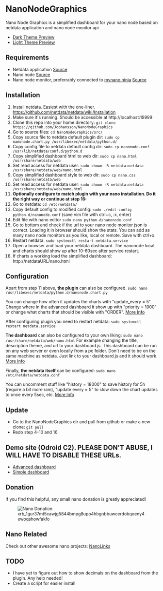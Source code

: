 # NanoNodeGraphics
Nano Node Graphics is a simplified dashboard for your nano node based on netdata application and nano node monitor api.

* [Dark Theme Preview](https://i.imgur.com/2k5Qska.jpg)
* [Light Theme Preview](https://i.imgur.com/TPUdbLd.jpg)

## Requirements
* Netdata application [Source](https://github.com/netdata/netdata)
* Nano node [Source](https://github.com/nanocurrency/raiblocks/releases)
* Nano node monitor, preferrably connected to [mynano.ninja](https://mynano.ninja/) [Source](https://github.com/NanoTools/nanoNodeMonitor)

## Installation
1. Install netdata. Easiest with the one-liner. https://github.com/netdata/netdata/wiki/Installation
2. Make sure it's running. Should be accessible at http://localhost:19999
3. Clone this repo into your home directory: `git clone https://github.com/Joohansson/NanoNodeGraphics`
4. Go to source files: `cd NanoNodeGraphics/src/`
5. Copy source file to netdata default plugin dir: `sudo cp nanonode.chart.py /usr/libexec/netdata/python.d/`
6. Copy config file to netdata default config dir: `sudo cp nanonode.conf /usr/lib/netdata/conf.d/python.d`
7. Copy simplified dashboard html to web dir: `sudo cp nano.html /usr/share/netdata/web`
8. Set read access for netdata user: `sudo chown -R netdata:netdata /usr/share/netdata/web/nano.html`
9. Copy simplified dashboard style to web dir: `sudo cp nano.css /usr/share/netdata/web`
10. Set read access for netdata user: `sudo chown -R netdata:netdata /usr/share/netdata/web/nano.html`
11. **Optionally configure to match plugin with your nano installation. Do it the right way or continue at step 16:**
12. Go to netdata: `cd /etc/netdata/`
13. Copy default config to modified config: `sudo ./edit-config python.d/nanonode.conf` (save vim file with ctrl+c, :x, enter)
14. Edit file with nano editor `sudo nano python.d/nanonode.conf`
15. Go to bottom and check if the url to your nano node monitor json is correct. Loading it in browser should show the stats. You can add as many nano node monitors as you like, local or remote. Save with ctrl+x.
16. Restart netdata: `sudo systemctl restart netdata.service`
17. Open a browser and load your netdata dashboard. The nanonode local and charts should show up after 10-60sec after service restart.
18. If charts a working load the simplified dashboard: http://netdataURL/nano.html

## Configuration
Apart from step 11 above, **the plugin** can also be configured. `sudo nano /usr/libexec/netdata/python.d/nanonode.chart.py`

You can change how often it updates the charts with "update_every = 5". Change where in the advanced dashboard it show up with "priority = 1000" or change what charts that should be visible with "ORDER". [More Info](https://github.com/netdata/netdata/tree/master/collectors/plugins.d)

After configuring plugin you need to restart netdata: `sudo systemctl restart netdata.service`

**The dashboard** can also be configured to your own liking: `sudo nano /usr/share/netdata/web/nano.html`
For example changing the title, description theme, and url to your dashboard.js. This dashboard can be run on any web server or even locally from a pc folder. Don't need to be on the same machine as netdata. Just link to your dashboard.js and it should work. [More Info](https://github.com/netdata/netdata/wiki/Custom-Dashboards)

Finally, **the netdata itself** can be configured: `sudo nano /etc/netdata/netdata.conf`

You can uncomment stuff like "history = 18000" to save history for 5h (require a bit more ram), "update every = 5" to slow down the chart updates to once every 5sec, etc. [More Info](https://github.com/netdata/netdata/wiki/Configuration)

## Update
* Go to the NanoNodeGraphics dir and pull from github or make a new clone: `git pull`
* Redo step 4-10 and 16

## Demo site (Odroid C2). PLEASE DON'T ABUSE, I WILL HAVE TO DISABLE THESE URLs.
* [Advanced dashboard](http://node.nanolinks.info:8080)
* [Simple dashboard](http://node.nanolinks.info:8080/nano.html)

## Donation
If you find this helpful, any small nano donation is greatly appreciated!
<figure>
	<img id="qrImage" src="https://raw.githubusercontent.com/Joohansson/nanolinks/master/src/qr_new.png" alt="Nano Donation" />
	<br><figcaption class="subtext">xrb_1gur37mt5cawjg5844bmpg8upo4hbgnbbuwcerdobqoeny4ewoqshowfakfo</figcaption>
</figure>

## Nano Related
Check out other awesome nano projects: [NanoLinks](https://nanolinks.info)

## TODO
* I have yet to figure out how to show decimals on the dashboard from the plugin. Any help needed!
* Create a script for easier install
